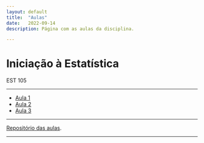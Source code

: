 ```yaml
---
layout: default
title:  "Aulas"
date:   2022-09-14
description: Página com as aulas da disciplina.

---
```


<h1 class="pageTitle">Iniciação à Estatística</h1>
<p class="intro">EST 105</p>


---

* [Aula 1][aula1] 
* [Aula 2][aula2]
* [Aula 3][aula3]



---

[Repositório das aulas][EST105-gh].

---

[EST105-gh]:https://github.com/ufvest/ufvest.github.io/tree/master/Aulas_EST105
[aula1]:    https://raw.githack.com/ufvest/ufvest.github.io/master/Aulas_EST105/Aula1.pdf
[aula2]:    https://raw.githack.com/ufvest/ufvest.github.io/master/Aulas_EST105/Aula2.pdf
[aula3]:    https://raw.githack.com/ufvest/ufvest.github.io/master/Aulas_EST105/Aula3.pdf
[aula4]:    https://raw.githack.com/ufvest/ufvest.github.io/master/Aulas_EST105/Aula4.pdf
[aula5]:    https://raw.githack.com/ufvest/ufvest.github.io/master/Aulas_EST105/Aula5.pdf
[aula6]:    https://raw.githack.com/ufvest/ufvest.github.io/master/Aulas_EST105/Aula6.pdf
[aula7]:    https://raw.githack.com/ufvest/ufvest.github.io/master/Aulas_EST105/Aula7.pdf
[aula8]:    https://raw.githack.com/ufvest/ufvest.github.io/master/Aulas_EST105/Aula8.pdf
[aula9]:    https://raw.githack.com/ufvest/ufvest.github.io/master/Aulas_EST105/Aula9.pdf
[aula10]:    https://raw.githack.com/ufvest/ufvest.github.io/master/Aulas_EST105/Aula10.pdf
[aula11]:    https://raw.githack.com/ufvest/ufvest.github.io/master/Aulas_EST105/Aula11.pdf
[aula12]:    https://raw.githack.com/ufvest/ufvest.github.io/master/Aulas_EST105/Aula12.pdf
[aula13]:    https://raw.githack.com/ufvest/ufvest.github.io/master/Aulas_EST105/Aula13.pdf
[aula14]:    https://raw.githack.com/ufvest/ufvest.github.io/master/Aulas_EST105/Aula14.pdf


[aulaR]:   https://raw.githack.com/ufvest/ufvest.github.io/master/Aulas_EST105/Curso_R/Aula1_Slidy.html
